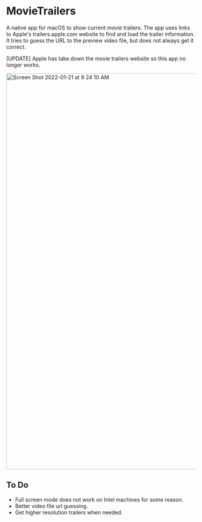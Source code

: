 # MovieTrailers

A native app for macOS to show current movie trailers. The app uses links to Apple's trailers.apple.com website to find and load the trailer information. It tries to guess the URL to the preview video file, but does not always get it correct.

[UPDATE] Apple has take down the movie trailers website so this app no longer works.


<img width="1055" alt="Screen Shot 2022-01-21 at 9 24 10 AM" src="https://user-images.githubusercontent.com/16143864/150572161-84ccdc4b-3b1e-44bd-891c-cacc7c605564.png">

## To Do
- Full screen mode does not work on Intel machines for some reason.
- Better video file url guessing.
- Get higher resolution trailers when needed.
